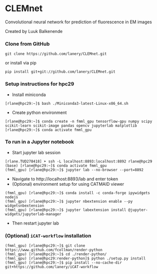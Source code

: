 # CLEMnet
Convolutional neural network for prediction of fluorescence in EM images

Created by Luuk Balkenende

### Clone from GitHub
```
git clone https://github.com/lanery/CLEMnet.git
```
or install via pip
```
pip install git+git://github.com/lanery/CLEMnet.git
```

### Setup instructions for hpc29
* Install miniconda
```
[rlane@hpc29:~]$ bash ./Miniconda3-latest-Linux-x86_64.sh
```
* Create python environment
```
[rlane@hpc29:~]$ conda create -n fmml_gpu tensorflow-gpu numpy scipy scikit-learn scikit-image pandas opencv jupyterlab matplotlib
[rlane@hpc29:~]$ conda activate fmml_gpu
```

### To run in a Jupyter notebook
* Start jupyter lab session
```
[rlane.TUD278418] ➤ ssh -L localhost:8893:localhost:8892 rlane@hpc29
(base) [rlane@hpc29:~]$ conda activate fmml_gpu
(fmml_gpu) [rlane@hpc29:~]$ jupyter lab --no-browser --port=8892
```
* Navigate to http://localhost:8893/lab and enter token
* (Optional) environment setup for using CATMAID viewer
```
(fmml_gpu) [rlane@hpc29:~]$ conda install -c conda-forge ipywidgets nodejs
(fmml_gpu) [rlane@hpc29:~]$ jupyter nbextension enable --py widgetsnbextension
(fmml_gpu) [rlane@hpc29:~]$ jupyter labextension install @jupyter-widgets/jupyterlab-manager
```
* Then restart jupyter lab

### (Optional) `iCAT-workflow` installation
```
(fmml_gpu) [rlane@hpc29:~]$ git clone https://www.github.com/fcollman/render-python
(fmml_gpu) [rlane@hpc29:~]$ cd ./render-python/
(fmml_gpu) [rlane@hpc29:render-python]$ python ./setup.py install
(fmml_gpu) [rlane@hpc29:~]$ pip install --no-cache-dir git+https://github.com/lanery/iCAT-workflow
```
